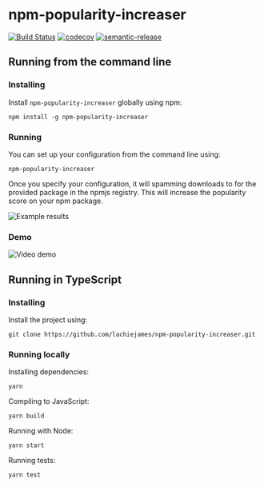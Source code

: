 # npm-popularity-increaser

[![Build Status](https://dev.azure.com/lachiejames/npm-popularity-increaser/_apis/build/status/lachiejames.npm-popularity-increaser?branchName=main)](https://dev.azure.com/lachiejames/npm-popularity-increaser/_build/latest?definitionId=14&branchName=main) [![codecov](https://codecov.io/gh/lachiejames/npm-popularity-increaser/branch/main/graph/badge.svg?token=DDEENGQ89Y)](https://codecov.io/gh/lachiejames/npm-popularity-increaser) [![semantic-release](https://img.shields.io/badge/%20%20%F0%9F%93%A6%F0%9F%9A%80-semantic--release-e10079.svg)](https://github.com/semantic-release/semantic-release)

## Running from the command line

### Installing

Install `npm-popularity-increaser` globally using npm:

```
npm install -g npm-popularity-increaser
```

### Running

You can set up your configuration from the command line using:

```
npm-popularity-increaser
```

Once you specify your configuration, it will spamming downloads to for the provided package in the npmjs registry.  This will increase the popularity score on your npm package.

![Example results](/assets/example-results.png?raw=true)

### Demo

![Video demo](/assets/demo.gif?raw=true)

## Running in TypeScript

### Installing

Install the project using:

```
git clone https://github.com/lachiejames/npm-popularity-increaser.git
```

### Running locally

Installing dependencies:

```
yarn
```

Compiling to JavaScript:

```
yarn build
```

Running with Node:

```
yarn start
```

Running tests:

```
yarn test
```
